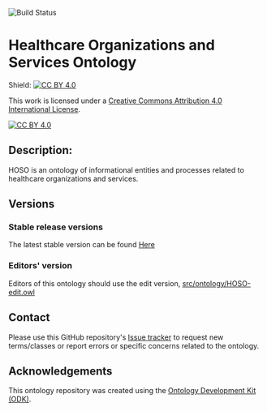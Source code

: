 
![Build Status](https://github.com/OpenLHS/HOSO/workflows/CI/badge.svg)
# Healthcare Organizations and Services Ontology

Shield: [![CC BY 4.0][cc-by-shield]][cc-by]

This work is licensed under a
[Creative Commons Attribution 4.0 International License][cc-by].

[![CC BY 4.0][cc-by-image]][cc-by]

[cc-by]: http://creativecommons.org/licenses/by/4.0/
[cc-by-image]: https://i.creativecommons.org/l/by/4.0/88x31.png
[cc-by-shield]: https://img.shields.io/badge/License-CC%20BY%204.0-lightgrey.svg

## Description: 

HOSO is an ontology of informational entities and processes related to healthcare organizations and services.

## Versions

### Stable release versions

The latest stable version can be found [Here](https://github.com/OpenLHS/HOSO/releases/latest)

### Editors' version

Editors of this ontology should use the edit version, [src/ontology/HOSO-edit.owl](src/ontology/HOSO-edit.owl)

## Contact

Please use this GitHub repository's [Issue tracker](https://github.com/OpenLHS/HOSO/issues) to request new terms/classes or report errors or specific concerns related to the ontology.

## Acknowledgements

This ontology repository was created using the [Ontology Development Kit (ODK)](https://github.com/INCATools/ontology-development-kit).